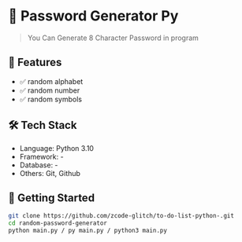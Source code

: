 # 🚀 Password Generator Py

> You Can Generate 8 Character Password in program

## 📌 Features
- ✅ random alphabet
- ✅ random number
- ✅ random symbols

## 🛠️ Tech Stack
- Language: Python 3.10
- Framework: -
- Database: -
- Others: Git, Github

## 🚀 Getting Started
```bash
git clone https://github.com/zcode-glitch/to-do-list-python-.git
cd random-password-generator
python main.py / py main.py / python3 main.py
